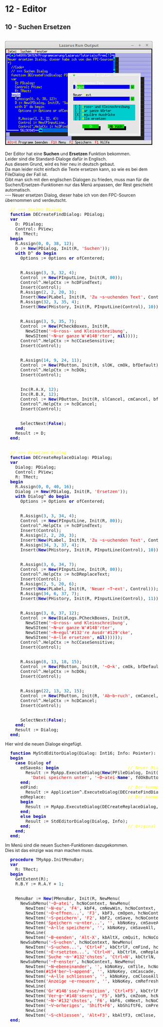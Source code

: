 # 12 - Editor
## 10 - Suchen Ersetzen
<br>
<img src="image.png" alt="Selfhtml"><br><br>
Der Editor hat eine <b>Suchen</b> und <b>Ersetzen</b> Funktion bekommen.<br>
Leider sind die Standard-Dialoge dafür in Englisch.<br>
Aus diesem Grund, wird es hier neu in deutsch gebaut.<br>
Da man leider nicht einfach die Texte ersetzen kann, so wie es bei dem FileDialog der Fall ist.<br>
Gibt man sich mit den englischen Dialogen zu frieden, muss man für die Suchen/Ersetzen-Funktionen nur das Menü anpassen, der Rest geschieht automatisch.<br>
---
Neuer ersetzen Dialog, dieser habe ich von den FPC-Sourcen übernommen und verdeutscht.<br>
<pre><code=pascal>  <i><font color="#FFFF00">// === Suchen Dialog</font></i>
  <b><font color="0000BB">function</font></b> DECreateFindDialog: PDialog;
  <b><font color="0000BB">var</font></b>
    D: PDialog;
    Control: PView;
    R: TRect;
  <b><font color="0000BB">begin</font></b>
    R.Assign(<font color="#0077BB">0</font>, <font color="#0077BB">0</font>, <font color="#0077BB">38</font>, <font color="#0077BB">12</font>);
    D := <b><font color="0000BB">New</font></b>(PDialog, Init(R, <font color="#FF0000">'Suchen'</font>));
    <b><font color="0000BB">with</font></b> D^ <b><font color="0000BB">do</font></b> <b><font color="0000BB">begin</font></b>
      Options := Options <b><font color="0000BB">or</font></b> ofCentered;
<br>
      R.Assign(<font color="#0077BB">3</font>, <font color="#0077BB">3</font>, <font color="#0077BB">32</font>, <font color="#0077BB">4</font>);
      Control := <b><font color="0000BB">New</font></b>(PInputLine, Init(R, <font color="#0077BB">80</font>));
      Control^.HelpCtx := hcDFindText;
      Insert(Control);
      R.Assign(<font color="#0077BB">2</font>, <font color="#0077BB">2</font>, <font color="#0077BB">20</font>, <font color="#0077BB">3</font>);
      Insert(<b><font color="0000BB">New</font></b>(PLabel, Init(R, <font color="#FF0000">'Zu ~s~uchenden Text'</font>, Control)));
      R.Assign(<font color="#0077BB">32</font>, <font color="#0077BB">3</font>, <font color="#0077BB">35</font>, <font color="#0077BB">4</font>);
      Insert(<b><font color="0000BB">New</font></b>(PHistory, Init(R, PInputLine(Control), <font color="#0077BB">10</font>)));
<br>
      R.Assign(<font color="#0077BB">3</font>, <font color="#0077BB">5</font>, <font color="#0077BB">35</font>, <font color="#0077BB">7</font>);
      Control := <b><font color="0000BB">New</font></b>(PCheckBoxes, Init(R,
        NewSItem(<font color="#FF0000">'~G~ross- und Kleinschreibung'</font>,
        NewSItem(<font color="#FF0000">'~N~ur ganze W'</font><font color="#FF0000">#148</font><font color="#FF0000">'rter'</font>, <b><font color="0000BB">nil</font></b>))));
      Control^.HelpCtx := hcCCaseSensitive;
      Insert(Control);
<br>
      R.Assign(<font color="#0077BB">14</font>, <font color="#0077BB">9</font>, <font color="#0077BB">24</font>, <font color="#0077BB">11</font>);
      Control := <b><font color="0000BB">New</font></b>(PButton, Init(R, slOK, cmOk, bfDefault));
      Control^.HelpCtx := hcDOk;
      Insert(Control);
<br>
      Inc(R.A.X, <font color="#0077BB">12</font>);
      Inc(R.B.X, <font color="#0077BB">12</font>);
      Control := <b><font color="0000BB">New</font></b>(PButton, Init(R, slCancel, cmCancel, bfNormal));
      Control^.HelpCtx := hcDCancel;
      Insert(Control);
<br>
      SelectNext(<b><font color="0000BB">False</font></b>);
    <b><font color="0000BB">end</font></b>;
    Result := D;
  <b><font color="0000BB">end</font></b>;
<br>
  <i><font color="#FFFF00">// === Ersetzen Dialog</font></i>
  <b><font color="0000BB">function</font></b> DECreateReplaceDialog: PDialog;
  <b><font color="0000BB">var</font></b>
    Dialog: PDialog;
    Control: PView;
    R: TRect;
  <b><font color="0000BB">begin</font></b>
    R.Assign(<font color="#0077BB">0</font>, <font color="#0077BB">0</font>, <font color="#0077BB">40</font>, <font color="#0077BB">16</font>);
    Dialog := <b><font color="0000BB">New</font></b>(PDialog, Init(R, <font color="#FF0000">'Ersetzen'</font>));
    <b><font color="0000BB">with</font></b> Dialog^ <b><font color="0000BB">do</font></b> <b><font color="0000BB">begin</font></b>
      Options := Options <b><font color="0000BB">or</font></b> ofCentered;
<br>
      R.Assign(<font color="#0077BB">3</font>, <font color="#0077BB">3</font>, <font color="#0077BB">34</font>, <font color="#0077BB">4</font>);
      Control := <b><font color="0000BB">New</font></b>(PInputLine, Init(R, <font color="#0077BB">80</font>));
      Control^.HelpCtx := hcDFindText;
      Insert(Control);
      R.Assign(<font color="#0077BB">2</font>, <font color="#0077BB">2</font>, <font color="#0077BB">20</font>, <font color="#0077BB">3</font>);
      Insert(<b><font color="0000BB">New</font></b>(PLabel, Init(R, <font color="#FF0000">'Zu ~s~uchenden Text'</font>, Control)));
      R.Assign(<font color="#0077BB">34</font>, <font color="#0077BB">3</font>, <font color="#0077BB">37</font>, <font color="#0077BB">4</font>);
      Insert(<b><font color="0000BB">New</font></b>(PHistory, Init(R, PInputLine(Control), <font color="#0077BB">10</font>)));
<br>
      R.Assign(<font color="#0077BB">3</font>, <font color="#0077BB">6</font>, <font color="#0077BB">34</font>, <font color="#0077BB">7</font>);
      Control := <b><font color="0000BB">New</font></b>(PInputLine, Init(R, <font color="#0077BB">80</font>));
      Control^.HelpCtx := hcDReplaceText;
      Insert(Control);
      R.Assign(<font color="#0077BB">2</font>, <font color="#0077BB">5</font>, <font color="#0077BB">20</font>, <font color="#0077BB">6</font>);
      Insert(<b><font color="0000BB">New</font></b>(PLabel, Init(R, <font color="#FF0000">'Neuer ~T~ext'</font>, Control)));
      R.Assign(<font color="#0077BB">34</font>, <font color="#0077BB">6</font>, <font color="#0077BB">37</font>, <font color="#0077BB">7</font>);
      Insert(<b><font color="0000BB">New</font></b>(PHistory, Init(R, PInputLine(Control), <font color="#0077BB">11</font>)));
<br>
      R.Assign(<font color="#0077BB">3</font>, <font color="#0077BB">8</font>, <font color="#0077BB">37</font>, <font color="#0077BB">12</font>);
      Control := <b><font color="0000BB">New</font></b>(Dialogs.PCheckBoxes, Init(R,
        NewSItem(<font color="#FF0000">'~G~ross- und Kleinschreibung'</font>,
        NewSItem(<font color="#FF0000">'~N~ur ganze W'</font><font color="#FF0000">#148</font><font color="#FF0000">'rter'</font>,
        NewSItem(<font color="#FF0000">'~R~egul'</font><font color="#FF0000">#132</font><font color="#FF0000">'re Ausdr'</font><font color="#FF0000">#129</font><font color="#FF0000">'cke'</font>,
        NewSItem(<font color="#FF0000">'~A~lle ersetzen'</font>, <b><font color="0000BB">nil</font></b>))))));
      Control^.HelpCtx := hcCCaseSensitive;
      Insert(Control);
<br>
      R.Assign(<font color="#0077BB">8</font>, <font color="#0077BB">13</font>, <font color="#0077BB">18</font>, <font color="#0077BB">15</font>);
      Control := <b><font color="0000BB">New</font></b>(PButton, Init(R, <font color="#FF0000">'~O~k'</font>, cmOk, bfDefault));
      Control^.HelpCtx := hcDOk;
      Insert(Control);
<br>
      R.Assign(<font color="#0077BB">22</font>, <font color="#0077BB">13</font>, <font color="#0077BB">32</font>, <font color="#0077BB">15</font>);
      Control := <b><font color="0000BB">New</font></b>(PButton, Init(R, <font color="#FF0000">'Ab~b~ruch'</font>, cmCancel, bfNormal));
      Control^.HelpCtx := hcDCancel;
      Insert(Control);
<br>
      SelectNext(<b><font color="0000BB">False</font></b>);
    <b><font color="0000BB">end</font></b>;
    Result := Dialog;
  <b><font color="0000BB">end</font></b>;</code></pre>
Hier wird die neuen Dialoge eingefügt.<br>
<pre><code=pascal>  <b><font color="0000BB">function</font></b> MyStdEditorDialog(Dialog: Int16; Info: Pointer): word;
  <b><font color="0000BB">begin</font></b>
    <b><font color="0000BB">case</font></b> Dialog <b><font color="0000BB">of</font></b>
      edSaveAs: <b><font color="0000BB">begin</font></b>                           <i><font color="#FFFF00">// Neuer Dialog in Deutsch.</font></i>
        Result := MyApp.ExecuteDialog(<b><font color="0000BB">New</font></b>(PFileDialog, Init(<font color="#FF0000">'*.txt'</font>,
          <font color="#FF0000">'Datei speichern unter'</font>, <font color="#FF0000">'~D~atei-<b><font color="0000BB">Name</font></b>'</font>, fdOkButton, <font color="#0077BB">101</font>)), Info);
      <b><font color="0000BB">end</font></b>;
      edFind:                                   <i><font color="#FFFF00">// Der kommplet neue Suchen-Dialog.</font></i>
        Result := Application^.ExecuteDialog(DECreateFindDialog, Info);
      edReplace:                                <i><font color="#FFFF00">// Der kommplet neue Ersetzen-Dialog.</font></i>
      <b><font color="0000BB">begin</font></b>
        Result := MyApp.ExecuteDialog(DECreateReplaceDialog, Info);
      <b><font color="0000BB">end</font></b>;
      <b><font color="0000BB">else</font></b> <b><font color="0000BB">begin</font></b>
        Result := StdEditorDialog(Dialog, Info);
      <b><font color="0000BB">end</font></b>;                                      <i><font color="#FFFF00">// Original Dialoge aufrufen.</font></i>
    <b><font color="0000BB">end</font></b>;
  <b><font color="0000BB">end</font></b>;</code></pre>
Im Menü sind die neuen Suchen-Funktionen dazugekommen.<br>
Dies ist das einzige was man machen muss.<br>
<pre><code=pascal>  <b><font color="0000BB">procedure</font></b> TMyApp.InitMenuBar;
  <b><font color="0000BB">var</font></b>
    R: TRect;
  <b><font color="0000BB">begin</font></b>
    GetExtent(R);
    R.B.Y := R.A.Y + <font color="#0077BB">1</font>;
<br>
    MenuBar := <b><font color="0000BB">New</font></b>(PMenuBar, Init(R, NewMenu(
      NewSubMenu(<font color="#FF0000">'~D~atei'</font>, hcNoContext, NewMenu(
        NewItem(<font color="#FF0000">'~N~eu'</font>, <font color="#FF0000">'F4'</font>, kbF4, cmNewWin, hcNoContext,
        NewItem(<font color="#FF0000">'~O~effnen...'</font>, <font color="#FF0000">'F3'</font>, kbF3, cmOpen, hcNoContext,
        NewItem(<font color="#FF0000">'~S~peichern'</font>, <font color="#FF0000">'F2'</font>, kbF2, cmSave, hcNoContext,
        NewItem(<font color="#FF0000">'Speichern ~u~nter...'</font>, <font color="#FF0000">''</font>, kbNoKey, cmSaveAs, hcNoContext,
        NewItem(<font color="#FF0000">'~A~lle speichern'</font>, <font color="#FF0000">''</font>, kbNoKey, cmSaveAll, hcNoContext,
        NewLine(
        NewItem(<font color="#FF0000">'~B~eenden'</font>, <font color="#FF0000">'Alt-X'</font>, kbAltX, cmQuit, hcNoContext, <b><font color="0000BB">nil</font></b>)))))))),
      NewSubMenu(<font color="#FF0000">'~S~uchen'</font>, hcNoContext, NewMenu(
        NewItem(<font color="#FF0000">'~S~uchen...'</font>, <font color="#FF0000">'Ctrl+F'</font>, kbCtrlF, cmFind, hcNoContext,
        NewItem(<font color="#FF0000">'~E~rsetzten...'</font>, <font color="#FF0000">'Ctrl+H'</font>, kbCtrlH, cmReplace, hcNoContext,
        NewItem(<font color="#FF0000">'Suche ~n~'</font><font color="#FF0000">#132</font><font color="#FF0000">'chstes'</font>, <font color="#FF0000">'Ctrl+N'</font>, kbCtrlN, cmSearchAgain, hcNoContext, <b><font color="0000BB">nil</font></b>)))),
      NewSubMenu(<font color="#FF0000">'~F~enster'</font>, hcNoContext, NewMenu(
        NewItem(<font color="#FF0000">'~N~ebeneinander'</font>, <font color="#FF0000">''</font>, kbNoKey, cmTile, hcNoContext,
        NewItem(<font color="#FF0000">#154</font><font color="#FF0000">'ber~l~append'</font>, <font color="#FF0000">''</font>, kbNoKey, cmCascade, hcNoContext,
        NewItem(<font color="#FF0000">'~A~lle schliessen'</font>, <font color="#FF0000">''</font>, kbNoKey, cmCloseAll, hcNoContext,
        NewItem(<font color="#FF0000">'Anzeige ~e~rneuern'</font>, <font color="#FF0000">''</font>, kbNoKey, cmRefresh, hcNoContext,
        NewLine(
        NewItem(<font color="#FF0000">'Gr'</font><font color="#FF0000">#148</font><font color="#FF0000">'sse/~P~osition'</font>, <font color="#FF0000">'Ctrl+F5'</font>, kbCtrlF5, cmResize, hcNoContext,
        NewItem(<font color="#FF0000">'Ver~g~'</font><font color="#FF0000">#148</font><font color="#FF0000">'ssern'</font>, <font color="#FF0000">'F5'</font>, kbF5, cmZoom, hcNoContext,
        NewItem(<font color="#FF0000">'~N~'</font><font color="#FF0000">#132</font><font color="#FF0000">'chstes'</font>, <font color="#FF0000">'F6'</font>, kbF6, cmNext, hcNoContext,
        NewItem(<font color="#FF0000">'~V~orheriges'</font>, <font color="#FF0000">'Shift+F6'</font>, kbShiftF6, cmPrev, hcNoContext,
        NewLine(
        NewItem(<font color="#FF0000">'~S~chliessen'</font>, <font color="#FF0000">'Alt+F3'</font>, kbAltF3, cmClose, hcNoContext, <b><font color="0000BB">nil</font></b>)))))))))))), <b><font color="0000BB">nil</font></b>))))));
  <b><font color="0000BB">end</font></b>;</code></pre>
<br>
